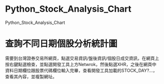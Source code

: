 # Python_Stock_Analysis_Chart
Python_Stock_Analysis_Chart

# 查詢不同日期個股分析統計圖
需要到台灣證券交易所網頁，點選交易資訊/盤後資訊/個股日成交資訊，在網頁上按右鍵點選檢查，並點選開發工具上方Netwrok，然後點選XHR，之後在網頁中資料日期欄位跟股票代碼欄位輸入完畢，查看開發工具加載的STOCK_DAY?...，查看其內容，並複製網址。
